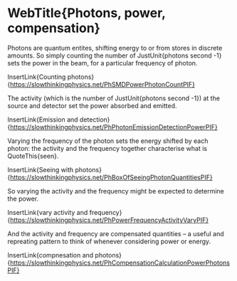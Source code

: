 # WebTitle{Photons, power, compensation}

Photons are quantum entites, shifting energy to or from stores in discrete amounts. So simply counting the number of JustUnit{photons second -1} sets the power in the beam, for a particular frequency of photon.

InsertLink{Counting photons}{https://slowthinkingphysics.net/PhSMDPowerPhotonCountPIF}

The activity (which is the number of JustUnit{photons second -1}) at the source and detector set the power absorbed and emitted.

InsertLink{Emission and detection}{https://slowthinkingphysics.net/PhPhotonEmissionDetectionPowerPIF}

Varying the frequency of the photon sets the energy shifted by each photon: the activity and the frequency together characterise what is QuoteThis{seen}.

InsertLink{Seeing with photons}{https://slowthinkingphysics.net/PhBoxOfSeeingPhotonQuantitiesPIF}

So varying the activity and the frequency might be expected to determine the power.

InsertLink{vary activity and frequency}{https://slowthinkingphysics.net/PhPowerFrequencyActivityVaryPIF}

And the activity and frequency are compensated quantities – a useful and repreating pattern to think of whenever considering power or energy.

InsertLink{compnesation and photons}{https://slowthinkingphysics.net/PhCompensationCalculationPowerPhotonsPIF}
